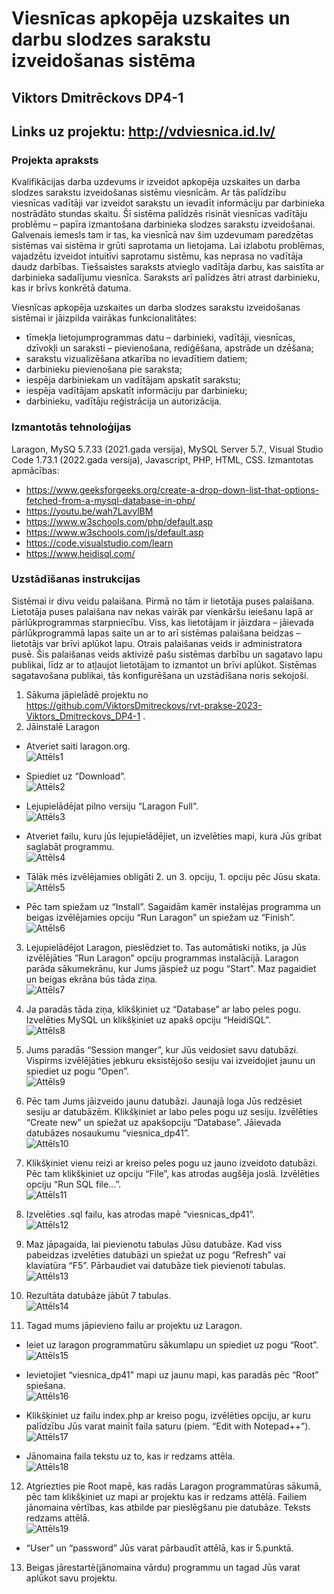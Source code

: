 # Viesnīcas apkopēja uzskaites un darbu slodzes sarakstu izveidošanas sistēma
## Viktors Dmitrēckovs DP4-1
## Links uz projektu: http://vdviesnica.id.lv/
### Projekta apraksts
Kvalifikācijas darba uzdevums ir izveidot apkopēja uzskaites un darba slodzes sarakstu izveidošanas sistēmu viesnīcām. Ar tās palīdzību viesnīcas vadītāji var izveidot sarakstu un ievadīt informāciju par darbinieka nostrādāto stundas skaitu. Šī sistēma palīdzēs risināt viesnīcas vadītāju problēmu – papīra izmantošana darbinieka slodzes sarakstu izveidošanai. Galvenais iemesls tam ir tas, ka viesnīcā nav šim uzdevumam paredzētas sistēmas vai sistēma ir grūti saprotama un lietojama. Lai izlabotu problēmas, vajadzētu izveidot intuitīvi saprotamu sistēmu, kas neprasa no vadītāja daudz darbības. Tiešsaistes saraksts atvieglo vadītāja darbu, kas saistīta ar darbinieka sadalījumu viesnīca. Saraksts arī palīdzes ātri atrast darbinieku, kas ir brīvs konkrētā datuma.

Viesnīcas apkopēja uzskaites un darba slodzes sarakstu izveidošanas sistēmai ir jāizpilda vairākas funkcionalitātes:
*	tīmekļa lietojumprogrammas datu – darbinieki, vadītāji, viesnīcas, dzīvokļi un saraksti – pievienošana, rediģēšana, apstrāde un dzēšana;
*	sarakstu vizualizēšana atkarība no ievadītiem datiem;
*	darbinieku pievienošana pie saraksta;
*	iespēja darbiniekam un vadītājam apskatīt sarakstu;
*	iespēja vadītājam apskatīt informāciju par darbinieku;
*	darbinieku, vadītāju reģistrācija un autorizācija.

### Izmantotās tehnoloģijas
Laragon, MySQ 5.7.33 (2021.gada versija), MySQL Server 5.7., Visual Studio Code 1.73.1 (2022.gada versija), Javascript, PHP, HTML, CSS.
Izmantotas apmācības:
* https://www.geeksforgeeks.org/create-a-drop-down-list-that-options-fetched-from-a-mysql-database-in-php/
* https://youtu.be/wah7LavylBM
* https://www.w3schools.com/php/default.asp
* https://www.w3schools.com/js/default.asp
* https://code.visualstudio.com/learn
* https://www.heidisql.com/

### Uzstādīšanas instrukcijas
Sistēmai ir divu veidu palaišana. Pirmā no tām ir lietotāja puses palaišana. Lietotāja puses palaišana nav nekas vairāk par vienkāršu ieiešanu lapā ar pārlūkprogrammas starpniecību. Viss, kas lietotājam ir jāizdara – jāievada pārlūkprogrammā lapas saite un ar to arī sistēmas palaišana beidzas – lietotājs var brīvi aplūkot lapu. Otrais palaišanas veids ir administratora pusē. Šis palaišanas veids aktivizē pašu sistēmas darbību un sagatavo lapu publikai, līdz ar to atļaujot lietotājam to izmantot un brīvi aplūkot. Sistēmas sagatavošana publikai, tās konfigurēšana un uzstādīšana noris sekojoši.

1. Sākuma jāpielādē projektu no https://github.com/ViktorsDmitreckovs/rvt-prakse-2023-Viktors_Dmitreckovs_DP4-1 .
2. Jāinstalē Laragon
* Atveriet saiti laragon.org. <br />
![Attēls1](https://github.com/ViktorsDmitreckovs/rvt-prakse-2023-Viktors_Dmitreckovs_DP4-1/assets/70627510/1cfc8f1c-3de4-452d-a5b9-489d3b8106e2)

* Spiediet uz “Download”. <br />
![Attēls2](https://github.com/ViktorsDmitreckovs/rvt-prakse-2023-Viktors_Dmitreckovs_DP4-1/assets/70627510/391cc493-f614-4b26-8abd-924acc646570)

*	Lejupielādējat pilno versiju “Laragon Full”. <br />
![Attēls3](https://github.com/ViktorsDmitreckovs/rvt-prakse-2023-Viktors_Dmitreckovs_DP4-1/assets/70627510/c8f34d46-1775-4ac8-9fe1-9501f03f5966)
 
*	Atveriet failu, kuru jūs lejupielādējiet, un izvelēties mapi, kura Jūs gribat saglabāt programmu. <br />
![Attēls4](https://github.com/ViktorsDmitreckovs/rvt-prakse-2023-Viktors_Dmitreckovs_DP4-1/assets/70627510/9a124f95-e811-479f-92d2-3ff36ff9d10a)
 
*	Tālāk mēs izvēlējamies obligāti 2. un 3. opciju, 1. opciju pēc Jūsu skata. <br />
![Attēls5](https://github.com/ViktorsDmitreckovs/rvt-prakse-2023-Viktors_Dmitreckovs_DP4-1/assets/70627510/5239e31a-f396-44ae-a088-01cd9acaaca0)
 
*	Pēc tam spiežam uz “Install”. Sagaidām kamēr instalējas programma un beigas izvēlējamies opciju “Run Laragon” un spiežam uz “Finish”. <br />
![Attēls6](https://github.com/ViktorsDmitreckovs/rvt-prakse-2023-Viktors_Dmitreckovs_DP4-1/assets/70627510/3374525a-9b56-4b55-af2c-e481c76cb544)

3. Lejupielādējot Laragon, pieslēdziet to. Tas automātiski notiks, ja Jūs izvēlējāties ”Run Laragon” opciju programmas instalācijā. Laragon parāda sākumekrānu, kur Jums jāspiež uz pogu “Start”. Maz pagaidiet un beigas ekrāna būs tāda ziņa. <br />
![Attēls7](https://github.com/ViktorsDmitreckovs/rvt-prakse-2023-Viktors_Dmitreckovs_DP4-1/assets/70627510/fae9d113-4743-4b59-9cec-7512f9a34a06) 
 
4. Ja paradās tāda ziņa, klikšķiniet uz “Database” ar labo peles pogu. Izvelēties MySQL un klikšķiniet uz apakš opciju “HeidiSQL”. <br />
![Attēls8](https://github.com/ViktorsDmitreckovs/rvt-prakse-2023-Viktors_Dmitreckovs_DP4-1/assets/70627510/3e83b4a5-dd23-4fba-82e4-821ef1932e90)

5. Jums paradās “Session manger”, kur Jūs veidosiet savu datubāzi. Vispirms izvēlējāties jebkuru eksistējošo sesiju vai izveidojiet jaunu un spiediet uz pogu “Open”. <br />
![Attēls9](https://github.com/ViktorsDmitreckovs/rvt-prakse-2023-Viktors_Dmitreckovs_DP4-1/assets/70627510/407f5956-96f6-40bd-b9a3-f787ead49077)

6. Pēc tam Jums jāizveido jaunu datubāzi. Jaunajā loga Jūs redzēsiet sesiju ar datubāzēm. Klikšķiniet ar labo peles pogu uz sesiju. Izvēlēties “Create new” un spiežat uz apakšopciju “Database”. Jāievada datubāzes nosaukumu “viesnica_dp41”. <br />
![Attēls10](https://github.com/ViktorsDmitreckovs/rvt-prakse-2023-Viktors_Dmitreckovs_DP4-1/assets/70627510/5ab7270c-faac-4b10-9727-76e9b977a26c)
 
7. Klikšķiniet vienu reizi ar kreiso peles pogu uz jauno izveidoto datubāzi. Pēc tam klikšķiniet uz opciju “File”, kas atrodas augšēja joslā. Izvēlēties opciju “Run SQL file…”. <br />
![Attēls11](https://github.com/ViktorsDmitreckovs/rvt-prakse-2023-Viktors_Dmitreckovs_DP4-1/assets/70627510/a7d61552-bec2-47c3-a7e6-eb748a2d8959)

8. Izvelēties .sql failu, kas atrodas mapē “viesnicas_dp41”. <br />
![Attēls12](https://github.com/ViktorsDmitreckovs/rvt-prakse-2023-Viktors_Dmitreckovs_DP4-1/assets/70627510/bda1e32e-a6ac-427d-9b15-4394dcce0d2b) 

9. Maz jāpagaida, lai pievienotu tabulas Jūsu datubāze. Kad viss pabeidzas izvelēties datubāzi un spiežat uz pogu “Refresh” vai klaviatūra “F5”. Pārbaudiet vai datubāze tiek pievienoti tabulas. <br />
![Attēls13](https://github.com/ViktorsDmitreckovs/rvt-prakse-2023-Viktors_Dmitreckovs_DP4-1/assets/70627510/4a2d475d-0d4a-4c13-85e6-02bb26e0b9ab)

10.	Rezultāta datubāze jābūt 7 tabulas. <br />
![Attēls14](https://github.com/ViktorsDmitreckovs/rvt-prakse-2023-Viktors_Dmitreckovs_DP4-1/assets/70627510/6412a2d6-d781-4cef-9f05-f697b9ee8c62)
 
11.	Tagad mums jāpievieno failu ar projektu uz Laragon.
*	Ieiet uz laragon programmatūru sākumlapu un spiediet uz pogu “Root”. <br />
![Attēls15](https://github.com/ViktorsDmitreckovs/rvt-prakse-2023-Viktors_Dmitreckovs_DP4-1/assets/70627510/95117bf7-a62e-4be7-b161-b8a3736054c0)

 
*	Ievietojiet “viesnica_dp41” mapi uz jaunu mapi, kas paradās pēc “Root” spiešana. <br />
![Attēls16](https://github.com/ViktorsDmitreckovs/rvt-prakse-2023-Viktors_Dmitreckovs_DP4-1/assets/70627510/a25eb719-115b-4d9d-bd7c-0e6db21c15de) 

*	Klikšķiniet uz failu index.php ar kreiso pogu, izvēlēties opciju, ar kuru palīdzību Jūs varat mainīt faila saturu (piem. “Edit with Notepad++”). <br />
![Attēls17](https://github.com/ViktorsDmitreckovs/rvt-prakse-2023-Viktors_Dmitreckovs_DP4-1/assets/70627510/185091ee-2e8e-4fef-b249-2d3816b6c2c1) 

*	Jānomaina faila tekstu uz to, kas ir redzams attēla. <br />
![Attēls18](https://github.com/ViktorsDmitreckovs/rvt-prakse-2023-Viktors_Dmitreckovs_DP4-1/assets/70627510/f15c5e31-ed93-47fd-90e0-4762751954a2)

12. Atgriezties pie Root mapē, kas radās Laragon programmatūras sākumā, pēc tam klikšķiniet uz mapi ar projektu kas ir redzams attēlā. Failiem jānomaina vērtības, kas atbilde par pieslēgšanu pie datubāze. Teksts redzams attēlā. <br />
![Attēls19](https://github.com/ViktorsDmitreckovs/rvt-prakse-2023-Viktors_Dmitreckovs_DP4-1/assets/70627510/bfcdf209-5096-4cd8-83be-2835339fdf4a) 

* “User” un “password” Jūs varat pārbaudīt attēlā, kas ir  5.punktā.
13. Beigas jārestartē(jānomaina vārdu) programmu un tagad Jūs varat aplūkot savu projektu.


